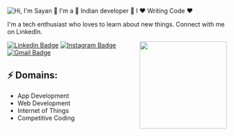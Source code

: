 ![Hi, I'm Sayan 👋 I'm a 🚀 Indian developer 🚀 I ❤️ Writing Code ❤️](https://github.com/ghsayan/ghsayan/blob/master/assets/bio.gif)

I'm a tech enthusiast who loves to learn about new things. Connect with me on LinkedIn.

<img align='right' src='https://media.giphy.com/media/bcKmIWkUMCjVm/giphy.gif' width='200"'>

[![Linkedin Badge](https://img.shields.io/badge/-SayanGhosh-blue?style=flat-square&logo=Linkedin&logoColor=white&link=https://www.linkedin.com/in/sayan-ghosh-bbb994192/)](https://www.linkedin.com/in/sayan-ghosh-bbb994192/)
[![Instagram Badge](https://img.shields.io/badge/-sayanghosh07-e4405f?style=flat-square&logo=Instagram&logoColor=white&link=https://www.instagram.com/sayanghosh07/)](https://www.instagram.com/sayanghosh07/)
[![Gmail Badge](https://img.shields.io/badge/-sayanghosh004@gmail.com-d14836?style=flat-square&logo=Gmail&logoColor=white&link=mailto:sayanghosh004@gmail.com)](mailto:sayanghosh004@gmail.com)

## ⚡ Domains:

- App Development
- Web Development
- Internet of Things
- Competitive Coding

